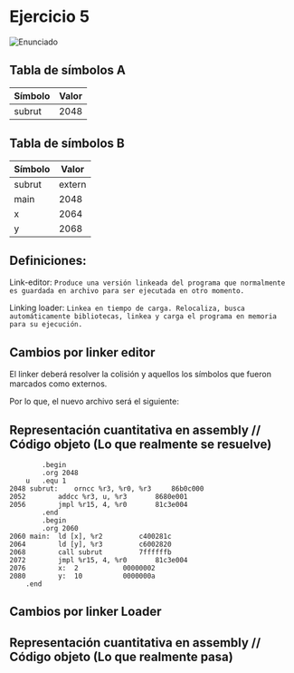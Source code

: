 # Ejercicio 5

![Enunciado](https://github.com/Lukas-De-Angelis-Riva/Estructura-Assembly/blob/master/Guia6/Ejercicio05/Enunciado.JPG)

## Tabla de símbolos A

| Símbolo | Valor |
| --- | --- |
| subrut | 2048 |

## Tabla de símbolos B

| Símbolo | Valor |
| --- | --- |
| subrut | extern |
| main | 2048 |
| x | 2064 |
| y | 2068 |

## Definiciones:
Link-editor:
`Produce una versión linkeada del programa que normalmente es guardada en archivo para ser ejecutada en otro momento.`

Linking loader:
`Linkea en tiempo de carga.
Relocaliza, busca automáticamente bibliotecas, linkea y carga el
programa en memoria para su ejecución.`

## Cambios por linker editor 	
El linker deberá resolver la colisión y aquellos los símbolos que fueron marcados como externos.

Por lo que, el nuevo archivo será el siguiente:

## Representación cuantitativa en assembly // Código objeto (Lo que realmente se resuelve)
```assembly
		.begin									
		.org 2048								
	u	.equ 1									
2048 subrut:	orncc %r3, %r0, %r3		86b0c000
2052		addcc %r3, u, %r3		8680e001
2056		jmpl %r15, 4, %r0		81c3e004
		.end									
		.begin									
		.org 2060								
2060 main:	ld [x], %r2			c400281c
2064		ld [y], %r3			c6002820
2068		call subrut			7ffffffb
2072		jmpl %r15, 4, %r0		81c3e004
2076		x:	2			00000002
2080		y:	10			0000000a
	.end											
```


## Cambios por linker Loader


## Representación cuantitativa en assembly // Código objeto (Lo que realmente pasa)
```assembly


```
